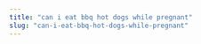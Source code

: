 ```yaml
---
title: "can i eat bbq hot dogs while pregnant"
slug: "can-i-eat-bbq-hot-dogs-while-pregnant"
---
```


